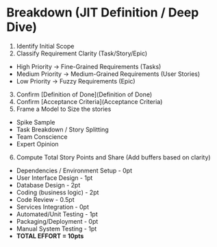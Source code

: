 # Breakdown (JIT Definition / Deep Dive)

1. Identify Initial Scope
2. Classify Requirement Clarity (Task/Story/Epic)
  - High Priority -> Fine-Grained Requirements (Tasks)
  - Medium Priority -> Medium-Grained Requirements (User Stories)
  - Low Priority -> Fuzzy Requirements (Epic)
3. Confirm [Definition of Done](Definition of Done)
4. Confirm [Acceptance Criteria](Acceptance Criteria)
5. Frame a Model to Size the stories
  - Spike Sample
  - Task Breakdown / Story Splitting
  - Team Conscience
  - Expert Opinion
6. Compute Total Story Points and Share (Add buffers based on clarity)
  - Dependencies / Environment Setup - 0pt
  - User Interface Design - 1pt
  - Database Design - 2pt
  - Coding (business logic) - 2pt
  - Code Review - 0.5pt
  - Services Integration - 0pt
  - Automated/Unit Testing - 1pt
  - Packaging/Deployment - 0pt
  - Manual System Testing - 1pt
  - __TOTAL EFFORT = 10pts__
